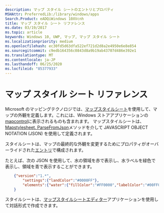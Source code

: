 ```yaml
---
description: マップ スタイル シートのエントリとプロパティ
MSHAttr: PreferredLib:/library/windows/apps
Search.Product: eADQiWindows 10XVcnh
title: マップ スタイル シート リファレンス
ms.date: 03/19/2017
ms.topic: article
keywords: Windows 10, UWP, マップ, マップ スタイル シート
ms.localizationpriority: medium
ms.openlocfilehash: ec30fd5d63dfa522ef721d2d8a2e4950e6e8e854
ms.sourcegitcommit: c9edb164356c0843d8a9b19ab43707d486e392e1
ms.translationtype: MT
ms.contentlocale: ja-JP
ms.lasthandoff: 06/25/2020
ms.locfileid: "85377933"
---
```

# <a name="map-style-sheet-reference"></a>マップ スタイル シート リファレンス

Microsoft のマッピングテクノロジでは、[マップスタイルシート](https://docs.microsoft.com/BingMaps/styling/map-style-sheets)を使用して、マップの外観を定義します。これには、Windows ストアアプリケーションの[mapcontrol](https://docs.microsoft.com/uwp/api/windows.ui.xaml.controls.maps.mapcontrol)に表示されるものも含まれます。  マップスタイルシートは、 [Mapstylesheet. ParseFromJson](https://docs.microsoft.com/uwp/api/windows.ui.xaml.controls.maps.mapstylesheet.parsefromjson#Windows_UI_Xaml_Controls_Maps_MapStyleSheet_ParseFromJson_System_String_)メソッドを介して JAVASCRIPT OBJECT NOTATION (JSON) を使用して定義されます。

スタイルシートは、マップの最終的な外観を変更するためにプロパティがオーバーライドされた[エントリ](https://docs.microsoft.com/BingMaps/styling/map-style-sheet-entries)で構成されます。

たとえば、次の JSON を使用して、水の領域を赤で表示し、水ラベルを緑色で表示し、領域を青で表示することができます。

```json
    {"version":"1.*",
        "settings":{"landColor":"#0000FF"},
        "elements":{"water":{"fillColor":"#FF0000","labelColor":"#00FF00"}}
    }
```

スタイルシートは、[マップスタイルシートエディター](https://www.microsoft.com/p/map-style-sheet-editor/9nbhtcjt72ft)アプリケーションを使用して対話形式で作成できます。
